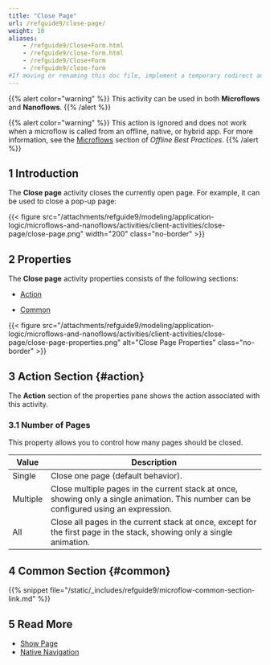 ```yaml
---
title: "Close Page"
url: /refguide9/close-page/
weight: 10
aliases:
    - /refguide9/Close+Form.html
    - /refguide9/close-form.html
    - /refguide9/Close+Form
    - /refguide9/close-form
#If moving or renaming this doc file, implement a temporary redirect and let the respective team know they should update the URL in the product. See Mapping to Products for more details.
---
```


{{% alert color="warning" %}}
This activity can be used in both **Microflows** and **Nanoflows**.
{{% /alert %}}

{{% alert color="warning" %}}
This action is ignored and does not work when a microflow is called from an offline, native, or hybrid app. For more information, see the [Microflows](/refguide9/mobile/building-efficient-mobile-apps/offlinefirst-data/best-practices/#microflows) section of *Offline Best Practices*.
{{% /alert %}}

## 1 Introduction

The **Close page** activity closes the currently open page. For example, it can be used to close a pop-up page:

{{< figure src="/attachments/refguide9/modeling/application-logic/microflows-and-nanoflows/activities/client-activities/close-page/close-page.png"   width="200"  class="no-border" >}}

## 2 Properties

The **Close page** activity properties consists of the following sections:

* [Action](#action) 

* [Common](#common)  

{{< figure src="/attachments/refguide9/modeling/application-logic/microflows-and-nanoflows/activities/client-activities/close-page/close-page-properties.png" alt="Close Page Properties" class="no-border" >}}

## 3 Action Section {#action}

The **Action** section of the properties pane shows the action associated with this activity.

### 3.1 Number of Pages

This property allows you to control how many pages should be closed.

| Value | Description |
| --- | --- |
| Single | Close one page (default behavior). |
| Multiple | Close multiple pages in the current stack at once, showing only a single animation. This number can be configured using an expression. |
| All | Close all pages in the current stack at once, except for the first page in the stack, showing only a single animation. |

## 4 Common Section {#common}

{{% snippet file="/static/_includes/refguide9/microflow-common-section-link.md" %}}

## 5 Read More

* [Show Page](/refguide9/show-page/)
* [Native Navigation](/refguide9/native-navigation/)

